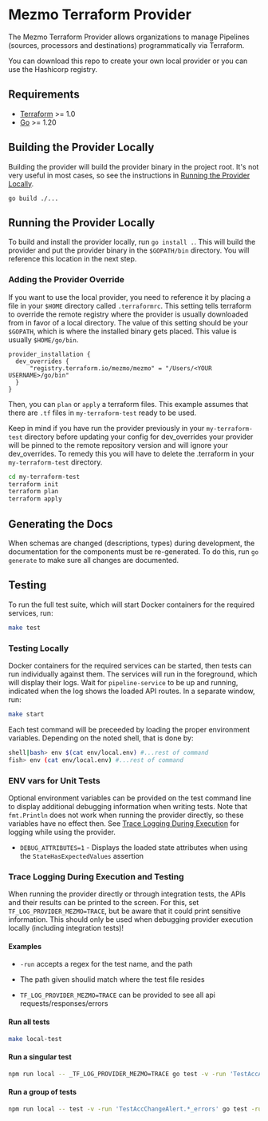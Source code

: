 # Mezmo Terraform Provider

The Mezmo Terraform Provider allows organizations to manage Pipelines (sources, processors and destinations)
programmatically via Terraform.

You can download this repo to create your own local provider or you can use the Hashicorp registry.

## Requirements

- [Terraform](https://www.terraform.io/downloads.html) >= 1.0
- [Go](https://golang.org/doc/install) >= 1.20

## Building the Provider Locally

Building the provider will build the provider binary in the project root. It's not very useful in most
cases, so see the instructions in [Running the Provider Locally](#running-the-provider-locally).

```shell
go build ./...
```

## Running the Provider Locally

To build and install the provider locally, run `go install .`. This will build the provider and put the provider
binary in the `$GOPATH/bin` directory. You will reference this location in the next step.

### Adding the Provider Override

If you want to use the local provider, you need to reference it by placing a file in your `$HOME` directory called `.terraformrc`.
This setting tells terraform to override the remote registry where the provider is usually downloaded from in favor of a local directory.
The value of this setting should be your `$GOPATH`, which is where the installed binary gets placed.
This value is usually `$HOME/go/bin`.

```hcl
provider_installation {
  dev_overrides {
      "registry.terraform.io/mezmo/mezmo" = "/Users/<YOUR USERNAME>/go/bin"
  }
}
```

Then, you can `plan` or `apply` a terraform files. This example assumes that there are `.tf`
files in `my-terraform-test` ready to be used.

Keep in mind if you have run the provider previously in your `my-terraform-test` directory before updating your config for dev_overrides your provider will be pinned to the remote repository version and will ignore your dev_overrides. To remedy this you will have to delete the .terraform in your `my-terraform-test` directory.

```bash
cd my-terraform-test
terraform init
terraform plan
terraform apply
```

## Generating the Docs

When schemas are changed (descriptions, types) during development, the documentation for the components must be re-generated.
To do this, run `go generate` to make sure all changes are documented.

## Testing

To run the full test suite, which will start Docker containers for the required services, run:

```sh
make test
```

### Testing Locally

Docker containers for the required services can be started, then tests can run
individually against them. The services will run in the foreground, which will display
their logs.  Wait for `pipeline-service` to be up and running, indicated when the log
shows the loaded API routes. In a separate window, run:

```sh
make start
```

Each test command will be preceeded by loading the proper environment variables. Depending
on the noted shell, that is done by:

```sh
shell|bash> env $(cat env/local.env) #...rest of command
fish> env (cat env/local.env) #...rest of command
```

### ENV vars for Unit Tests

Optional environment variables can be provided on the test command line to display
additional debugging information when writing tests. Note that `fmt.Println` does not
work when running the provider directly, so these variables have no effect then. See
[Trace Logging During Execution](#trace-logging-during-execution-and-testing) for logging while using the provider.

- `DEBUG_ATTRIBUTES=1` - Displays the loaded state attributes when using the `StateHasExpectedValues` assertion

### Trace Logging During Execution and Testing

When running the provider directly or through integration tests, the APIs and their results can be printed to the screen.
For this, set `TF_LOG_PROVIDER_MEZMO=TRACE`, but be aware that it could print sensitive information.
This should only be used when debugging provider execution locally (including integration tests)!

#### Examples

- `-run` accepts a regex for the test name, and the path

- The path given shoulid match where the test file resides
- `TF_LOG_PROVIDER_MEZMO=TRACE` can be provided to see all api requests/responses/errors

#### Run all tests

```sh
make local-test
``````

#### Run a singular test

```sh
npm run local -- _TF_LOG_PROVIDER_MEZMO=TRACE go test -v -run 'TestAccAbsenceAlert_success' ./internal/provider/models/alerts/test
```

#### Run a group of tests

```sh
npm run local -- test -v -run 'TestAccChangeAlert.*_errors' go test -run ./internal/provider/models/alerts/test
```
